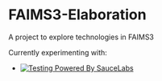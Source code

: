 # FAIMS3-Elaboration
A project to explore technologies in FAIMS3 

Currently experimenting with:
* [![Testing Powered By SauceLabs](https://opensource.saucelabs.com/images/opensauce/powered-by-saucelabs-badge-gray.png?sanitize=true "Testing Powered By SauceLabs")](https://saucelabs.com)
